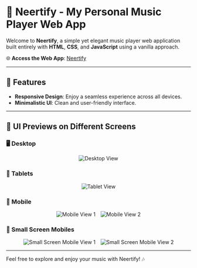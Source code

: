 # 🎵 Neertify - My Personal Music Player Web App

Welcome to **Neertify**, a simple yet elegant music player web application built entirely with **HTML**, **CSS**, and **JavaScript** using a vanilla approach.

🌐 **Access the Web App**: [Neertify](http://neertify.great-site.net/)

---

## 🌟 Features
- **Responsive Design**: Enjoy a seamless experience across all devices.
- **Minimalistic UI**: Clean and user-friendly interface.

---

## 📱 UI Previews on Different Screens

### 🖥️ Desktop
<div align="center">
  <img src="img/readmeImg/desktop.png" alt="Desktop View">
</div>

### 📱 Tablets
<div align="center">
  <img src="img/readmeImg/tablet.png" alt="Tablet View">
</div>

### 📱 Mobile
<div align="center">
  <img src="img/readmeImg/mobile.png" alt="Mobile View 1" style="display: inline-block; margin-right: 10px;">
  <img src="img/readmeImg/mobile2.png" alt="Mobile View 2" style="display: inline-block;">
</div>

### 📱 Small Screen Mobiles
<div align="center">
  <img src="img/readmeImg/smallscreen.png" alt="Small Screen Mobile View 1" style="display: inline-block; margin-right: 10px;">
  <img src="img/readmeImg/smallscreen2.png" alt="Small Screen Mobile View 2" style="display: inline-block;">
</div>

---

Feel free to explore and enjoy your music with Neertify! 🎶